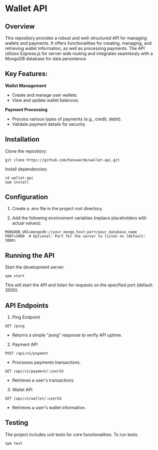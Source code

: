 # Wallet API

## Overview

This repository provides a robust and well-structured API for managing wallets and payments. It offers functionalities for creating, managing, and retrieving wallet information, as well as processing payments. The API utilizes Express.js for server-side routing and integrates seamlessly with a MongoDB database for data persistence.

## Key Features:

**Wallet Management**
- Create and manage user wallets.
- View and update wallet balances.


**Payment Processing**
- Process various types of payments (e.g., credit, debit).
- Validate payment details for security.

## Installation

Clone the repository:

```
git clone https://github.com/hanswarde/wallet-api.git
```

Install dependencies:
```
cd wallet-api
npm install
```

## Configuration

1. Create a .env file in the project root directory.

2. Add the following environment variables (replace placeholders with actual values):
```
MONGODB_URI=mongodb://your_mongo_host:port/your_database_name
PORT=3000  # Optional: Port for the server to listen on (default: 3000)
```

## Running the API

Start the development server:

```
npm start
```

This will start the API and listen for requests on the specified port (default: 3000).

## API Endpoints

1. Ping Endpoint
```
GET /ping
```
- Returns a simple "pong" response to verify API uptime.
2. Payment API
```
POST /api/v1/payment
```
- Processes payments transactions.
```
GET /api/v1/payment/:userId
```
- Retrieves a user's transactions

3. Wallet API
```
GET /api/v1/wallet/:userId
```
- Retrieves a user's wallet information.

## Testing

The project includes unit tests for core functionalities. To run tests:

```
npm test
```
